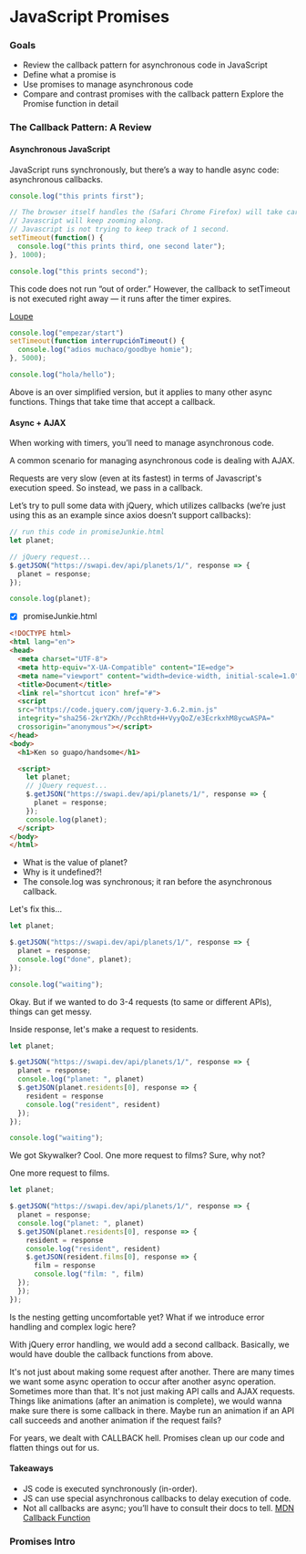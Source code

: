 # JavaScript Promises

### Goals
* Review the callback pattern for asynchronous code in JavaScript 
* Define what a promise is
* Use promises to manage asynchronous code
* Compare and contrast promises with the callback pattern Explore the Promise function in detail

### The Callback Pattern: A Review

#### Asynchronous JavaScript
JavaScript runs synchronously, but there’s a way to handle async code: asynchronous callbacks.

```js
console.log("this prints first");

// The browser itself handles the (Safari Chrome Firefox) will take care of setting this timer.
// Javascript will keep zooming along.
// Javascript is not trying to keep track of 1 second.
setTimeout(function() {
  console.log("this prints third, one second later");
}, 1000);

console.log("this prints second");
```
This code does not run “out of order.” However, the callback to setTimeout is not executed right away — it runs after the timer expires.

[Loupe](http://latentflip.com/loupe/?code=!!!PGJ1dHRvbj5DbGljayBtZSE8L2J1dHRvbj4%3D)

```js
console.log("empezar/start")
setTimeout(function interrupciónTimeout() {
  console.log("adios muchaco/goodbye homie");
}, 5000);

console.log("hola/hello");
```
Above is an over simplified version, but it applies to many other async functions. Things that take time that accept a callback.

#### Async + AJAX
When working with timers, you’ll need to manage asynchronous code.

A common scenario for managing asynchronous code is dealing with AJAX.

Requests are very slow (even at its fastest) in terms of Javascript's execution speed. So instead, we pass in a callback.

Let’s try to pull some data with jQuery, which utilizes callbacks (we’re just using this as an example since axios doesn’t support callbacks):

```js
// run this code in promiseJunkie.html
let planet;

// jQuery request...
$.getJSON("https://swapi.dev/api/planets/1/", response => {
  planet = response;
});

console.log(planet);
```

- [x] promiseJunkie.html
```html
<!DOCTYPE html>
<html lang="en">
<head>
  <meta charset="UTF-8">
  <meta http-equiv="X-UA-Compatible" content="IE=edge">
  <meta name="viewport" content="width=device-width, initial-scale=1.0">
  <title>Document</title>
  <link rel="shortcut icon" href="#">
  <script
  src="https://code.jquery.com/jquery-3.6.2.min.js"
  integrity="sha256-2krYZKh//PcchRtd+H+VyyQoZ/e3EcrkxhM8ycwASPA="
  crossorigin="anonymous"></script>
</head>
<body>
  <h1>Ken so guapo/handsome</h1>

  <script>
    let planet;
    // jQuery request...
    $.getJSON("https://swapi.dev/api/planets/1/", response => {
      planet = response;
    });
    console.log(planet);
  </script>
</body>
</html>
```

* What is the value of planet?
* Why is it undefined?!
* The console.log was synchronous; it ran before the asynchronous callback.

Let's fix this...
```js
let planet;

$.getJSON("https://swapi.dev/api/planets/1/", response => {
  planet = response;
  console.log("done", planet);
});

console.log("waiting");
```

Okay. But if we wanted to do 3-4 requests (to same or different APIs), things can get messy.

Inside response, let's make a request to residents.
```js
let planet;

$.getJSON("https://swapi.dev/api/planets/1/", response => {
  planet = response;
  console.log("planet: ", planet)
  $.getJSON(planet.residents[0], response => {
    resident = response
    console.log("resident", resident)
  });
});

console.log("waiting");
```
We got Skywalker? Cool. One more request to films? Sure, why not?

One more request to films.
```js
let planet;

$.getJSON("https://swapi.dev/api/planets/1/", response => {
  planet = response;
  console.log("planet: ", planet)
  $.getJSON(planet.residents[0], response => {
    resident = response
    console.log("resident", resident)
    $.getJSON(resident.films[0], response => {
      film = response
      console.log("film: ", film)
  });
  });
});
```

Is the nesting getting uncomfortable yet? 
What if we introduce error handling and complex logic here?

With jQuery error handling, we would add a second callback. 
Basically, we would have double the callback functions from above.

It's not just about making some request after another. 
There are many times we want some async operation to occur after another async operation. Sometimes more than that. It's not just making API calls and AJAX requests. Things like animations (after an animation is complete), we would wanna make sure there is some callback in there. Maybe run an animation if an API call succeeds and another animation if the request fails?

For years, we dealt with CALLBACK hell. Promises clean up our code and flatten things out for us.

#### Takeaways
* JS code is executed synchronously (in-order).
* JS can use special asynchronous callbacks to delay execution of code.
* Not all callbacks are async; you’ll have to consult their docs to tell.
[MDN Callback Function](https://developer.mozilla.org/en-US/docs/Glossary/Callback_function)


### Promises Intro
